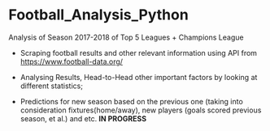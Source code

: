 # Football_Analysis_Python
Analysis of Season 2017-2018 of Top 5 Leagues + Champions League

* Scraping football results and other relevant information using API from https://www.football-data.org/

* Analysing Results, Head-to-Head other important factors by looking at different statistics;

* Predictions for new season based on the previous one (taking into consideration fixtures(home/away), new players (goals scored previous season, et al.) and etc. 
******IN PROGRESS******

